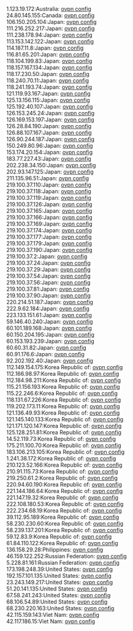 1.123.19.172:Australia: [ovpn config](vpn/1_123_19_172.ovpn)  
24.80.145.155:Canada: [ovpn config](vpn/24_80_145_155.ovpn)  
106.150.205.104:Japan: [ovpn config](vpn/106_150_205_104.ovpn)  
111.216.252.217:Japan: [ovpn config](vpn/111_216_252_217.ovpn)  
111.238.178.94:Japan: [ovpn config](vpn/111_238_178_94.ovpn)  
113.153.142.122:Japan: [ovpn config](vpn/113_153_142_122.ovpn)  
114.187.11.8:Japan: [ovpn config](vpn/114_187_11_8.ovpn)  
116.81.65.201:Japan: [ovpn config](vpn/116_81_65_201.ovpn)  
118.104.199.83:Japan: [ovpn config](vpn/118_104_199_83.ovpn)  
118.157.167.134:Japan: [ovpn config](vpn/118_157_167_134.ovpn)  
118.17.230.50:Japan: [ovpn config](vpn/118_17_230_50.ovpn)  
118.240.70.11:Japan: [ovpn config](vpn/118_240_70_11.ovpn)  
118.241.193.74:Japan: [ovpn config](vpn/118_241_193_74.ovpn)  
121.119.93.167:Japan: [ovpn config](vpn/121_119_93_167.ovpn)  
125.13.156.115:Japan: [ovpn config](vpn/125_13_156_115.ovpn)  
125.192.40.107:Japan: [ovpn config](vpn/125_192_40_107.ovpn)  
126.153.245.24:Japan: [ovpn config](vpn/126_153_245_24.ovpn)  
126.169.153.197:Japan: [ovpn config](vpn/126_169_153_197.ovpn)  
126.28.84.190:Japan: [ovpn config](vpn/126_28_84_190.ovpn)  
126.88.107.167:Japan: [ovpn config](vpn/126_88_107_167.ovpn)  
126.90.244.187:Japan: [ovpn config](vpn/126_90_244_187.ovpn)  
150.249.80.96:Japan: [ovpn config](vpn/150_249_80_96.ovpn)  
153.174.20.154:Japan: [ovpn config](vpn/153_174_20_154.ovpn)  
183.77.227.43:Japan: [ovpn config](vpn/183_77_227_43.ovpn)  
202.238.34.150:Japan: [ovpn config](vpn/202_238_34_150.ovpn)  
202.93.147.125:Japan: [ovpn config](vpn/202_93_147_125.ovpn)  
211.135.96.51:Japan: [ovpn config](vpn/211_135_96_51.ovpn)  
219.100.37.110:Japan: [ovpn config](vpn/219_100_37_110.ovpn)  
219.100.37.118:Japan: [ovpn config](vpn/219_100_37_118.ovpn)  
219.100.37.119:Japan: [ovpn config](vpn/219_100_37_119.ovpn)  
219.100.37.126:Japan: [ovpn config](vpn/219_100_37_126.ovpn)  
219.100.37.165:Japan: [ovpn config](vpn/219_100_37_165.ovpn)  
219.100.37.166:Japan: [ovpn config](vpn/219_100_37_166.ovpn)  
219.100.37.169:Japan: [ovpn config](vpn/219_100_37_169.ovpn)  
219.100.37.174:Japan: [ovpn config](vpn/219_100_37_174.ovpn)  
219.100.37.177:Japan: [ovpn config](vpn/219_100_37_177.ovpn)  
219.100.37.179:Japan: [ovpn config](vpn/219_100_37_179.ovpn)  
219.100.37.190:Japan: [ovpn config](vpn/219_100_37_190.ovpn)  
219.100.37.2:Japan: [ovpn config](vpn/219_100_37_2.ovpn)  
219.100.37.24:Japan: [ovpn config](vpn/219_100_37_24.ovpn)  
219.100.37.29:Japan: [ovpn config](vpn/219_100_37_29.ovpn)  
219.100.37.54:Japan: [ovpn config](vpn/219_100_37_54.ovpn)  
219.100.37.56:Japan: [ovpn config](vpn/219_100_37_56.ovpn)  
219.100.37.81:Japan: [ovpn config](vpn/219_100_37_81.ovpn)  
219.100.37.90:Japan: [ovpn config](vpn/219_100_37_90.ovpn)  
220.214.51.187:Japan: [ovpn config](vpn/220_214_51_187.ovpn)  
222.9.62.184:Japan: [ovpn config](vpn/222_9_62_184.ovpn)  
223.133.151.61:Japan: [ovpn config](vpn/223_133_151_61.ovpn)  
59.146.40.240:Japan: [ovpn config](vpn/59_146_40_240.ovpn)  
60.101.189.168:Japan: [ovpn config](vpn/60_101_189_168.ovpn)  
60.150.204.195:Japan: [ovpn config](vpn/60_150_204_195.ovpn)  
60.153.193.239:Japan: [ovpn config](vpn/60_153_193_239.ovpn)  
60.60.31.82:Japan: [ovpn config](vpn/60_60_31_82.ovpn)  
60.91.176.6:Japan: [ovpn config](vpn/60_91_176_6.ovpn)  
92.202.192.40:Japan: [ovpn config](vpn/92_202_192_40.ovpn)  
112.149.154.175:Korea Republic of: [ovpn config](vpn/112_149_154_175.ovpn)  
112.166.98.97:Korea Republic of: [ovpn config](vpn/112_166_98_97.ovpn)  
112.184.98.211:Korea Republic of: [ovpn config](vpn/112_184_98_211.ovpn)  
115.21.156.193:Korea Republic of: [ovpn config](vpn/115_21_156_193.ovpn)  
115.22.246.6:Korea Republic of: [ovpn config](vpn/115_22_246_6.ovpn)  
118.131.67.226:Korea Republic of: [ovpn config](vpn/118_131_67_226.ovpn)  
119.202.173.11:Korea Republic of: [ovpn config](vpn/119_202_173_11.ovpn)  
121.136.49.93:Korea Republic of: [ovpn config](vpn/121_136_49_93.ovpn)  
121.145.140.133:Korea Republic of: [ovpn config](vpn/121_145_140_133.ovpn)  
121.171.120.147:Korea Republic of: [ovpn config](vpn/121_171_120_147.ovpn)  
125.128.251.81:Korea Republic of: [ovpn config](vpn/125_128_251_81.ovpn)  
14.52.119.73:Korea Republic of: [ovpn config](vpn/14_52_119_73.ovpn)  
175.211.100.70:Korea Republic of: [ovpn config](vpn/175_211_100_70.ovpn)  
183.106.213.105:Korea Republic of: [ovpn config](vpn/183_106_213_105.ovpn)  
1.241.38.172:Korea Republic of: [ovpn config](vpn/1_241_38_172.ovpn)  
210.123.52.166:Korea Republic of: [ovpn config](vpn/210_123_52_166.ovpn)  
210.91.115.73:Korea Republic of: [ovpn config](vpn/210_91_115_73.ovpn)  
219.250.61.2:Korea Republic of: [ovpn config](vpn/219_250_61_2.ovpn)  
220.94.60.190:Korea Republic of: [ovpn config](vpn/220_94_60_190.ovpn)  
221.144.186.64:Korea Republic of: [ovpn config](vpn/221_144_186_64.ovpn)  
221.147.19.32:Korea Republic of: [ovpn config](vpn/221_147_19_32.ovpn)  
222.108.180.53:Korea Republic of: [ovpn config](vpn/222_108_180_53.ovpn)  
222.234.68.19:Korea Republic of: [ovpn config](vpn/222_234_68_19.ovpn)  
39.112.95.189:Korea Republic of: [ovpn config](vpn/39_112_95_189.ovpn)  
58.230.230.60:Korea Republic of: [ovpn config](vpn/58_230_230_60.ovpn)  
58.239.137.201:Korea Republic of: [ovpn config](vpn/58_239_137_201.ovpn)  
59.12.83.9:Korea Republic of: [ovpn config](vpn/59_12_83_9.ovpn)  
61.84.110.122:Korea Republic of: [ovpn config](vpn/61_84_110_122.ovpn)  
136.158.29.28:Philippines: [ovpn config](vpn/136_158_29_28.ovpn)  
46.159.122.252:Russian Federation: [ovpn config](vpn/46_159_122_252.ovpn)  
5.228.81.161:Russian Federation: [ovpn config](vpn/5_228_81_161.ovpn)  
173.198.248.39:United States: [ovpn config](vpn/173_198_248_39.ovpn)  
192.157.101.135:United States: [ovpn config](vpn/192_157_101_135.ovpn)  
23.243.149.217:United States: [ovpn config](vpn/23_243_149_217.ovpn)  
51.20.141.135:United States: [ovpn config](vpn/51_20_141_135.ovpn)  
67.58.241.243:United States: [ovpn config](vpn/67_58_241_243.ovpn)  
68.106.54.89:United States: [ovpn config](vpn/68_106_54_89.ovpn)  
68.230.220.163:United States: [ovpn config](vpn/68_230_220_163.ovpn)  
42.115.159.143:Viet Nam: [ovpn config](vpn/42_115_159_143.ovpn)  
42.117.186.15:Viet Nam: [ovpn config](vpn/42_117_186_15.ovpn)  
